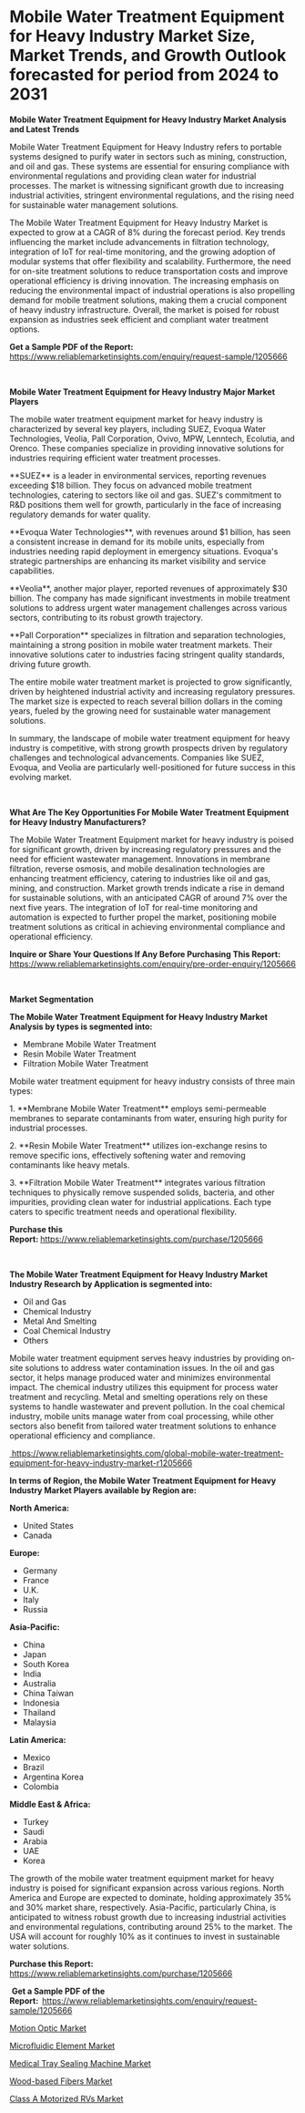 <p><h1>Mobile Water Treatment Equipment for Heavy Industry Market Size, Market Trends, and Growth Outlook forecasted for period from 2024 to 2031</h1></p><p><strong>Mobile Water Treatment Equipment for Heavy Industry Market Analysis and Latest Trends</strong></p>
<p><p>Mobile Water Treatment Equipment for Heavy Industry refers to portable systems designed to purify water in sectors such as mining, construction, and oil and gas. These systems are essential for ensuring compliance with environmental regulations and providing clean water for industrial processes. The market is witnessing significant growth due to increasing industrial activities, stringent environmental regulations, and the rising need for sustainable water management solutions. </p><p>The Mobile Water Treatment Equipment for Heavy Industry Market is expected to grow at a CAGR of 8% during the forecast period. Key trends influencing the market include advancements in filtration technology, integration of IoT for real-time monitoring, and the growing adoption of modular systems that offer flexibility and scalability. Furthermore, the need for on-site treatment solutions to reduce transportation costs and improve operational efficiency is driving innovation. The increasing emphasis on reducing the environmental impact of industrial operations is also propelling demand for mobile treatment solutions, making them a crucial component of heavy industry infrastructure. Overall, the market is poised for robust expansion as industries seek efficient and compliant water treatment options.</p></p>
<p><strong>Get a Sample PDF of the Report:&nbsp;</strong> <a href="https://www.reliablemarketinsights.com/enquiry/request-sample/1205666?utm_campaign=1340&utm_medium=2&utm_source=Github&utm_content=ia&utm_term=16102024&utm_id=mobile-water-treatment-equipment-for-heavy-industry">https://www.reliablemarketinsights.com/enquiry/request-sample/1205666</a></p>
<p>&nbsp;</p>
<p><strong>Mobile Water Treatment Equipment for Heavy Industry Major Market Players</strong></p>
<p><p>The mobile water treatment equipment market for heavy industry is characterized by several key players, including SUEZ, Evoqua Water Technologies, Veolia, Pall Corporation, Ovivo, MPW, Lenntech, Ecolutia, and Orenco. These companies specialize in providing innovative solutions for industries requiring efficient water treatment processes.</p><p>**SUEZ** is a leader in environmental services, reporting revenues exceeding $18 billion. They focus on advanced mobile treatment technologies, catering to sectors like oil and gas. SUEZ's commitment to R&D positions them well for growth, particularly in the face of increasing regulatory demands for water quality.</p><p>**Evoqua Water Technologies**, with revenues around $1 billion, has seen a consistent increase in demand for its mobile units, especially from industries needing rapid deployment in emergency situations. Evoqua's strategic partnerships are enhancing its market visibility and service capabilities.</p><p>**Veolia**, another major player, reported revenues of approximately $30 billion. The company has made significant investments in mobile treatment solutions to address urgent water management challenges across various sectors, contributing to its robust growth trajectory.</p><p>**Pall Corporation** specializes in filtration and separation technologies, maintaining a strong position in mobile water treatment markets. Their innovative solutions cater to industries facing stringent quality standards, driving future growth.</p><p>The entire mobile water treatment market is projected to grow significantly, driven by heightened industrial activity and increasing regulatory pressures. The market size is expected to reach several billion dollars in the coming years, fueled by the growing need for sustainable water management solutions.</p><p>In summary, the landscape of mobile water treatment equipment for heavy industry is competitive, with strong growth prospects driven by regulatory challenges and technological advancements. Companies like SUEZ, Evoqua, and Veolia are particularly well-positioned for future success in this evolving market.</p></p>
<p>&nbsp;</p>
<p><strong>What Are The Key Opportunities For Mobile Water Treatment Equipment for Heavy Industry Manufacturers?</strong></p>
<p><p>The Mobile Water Treatment Equipment market for heavy industry is poised for significant growth, driven by increasing regulatory pressures and the need for efficient wastewater management. Innovations in membrane filtration, reverse osmosis, and mobile desalination technologies are enhancing treatment efficiency, catering to industries like oil and gas, mining, and construction. Market growth trends indicate a rise in demand for sustainable solutions, with an anticipated CAGR of around 7% over the next five years. The integration of IoT for real-time monitoring and automation is expected to further propel the market, positioning mobile treatment solutions as critical in achieving environmental compliance and operational efficiency.</p></p>
<p><strong>Inquire or Share Your Questions If Any Before Purchasing This Report:</strong> <a href="https://www.reliablemarketinsights.com/enquiry/pre-order-enquiry/1205666?utm_campaign=1340&utm_medium=2&utm_source=Github&utm_content=ia&utm_term=16102024&utm_id=mobile-water-treatment-equipment-for-heavy-industry">https://www.reliablemarketinsights.com/enquiry/pre-order-enquiry/1205666</a></p>
<p>&nbsp;</p>
<p><strong>Market Segmentation</strong></p>
<p><strong>The Mobile Water Treatment Equipment for Heavy Industry Market Analysis by types is segmented into:</strong></p>
<p><ul><li>Membrane Mobile Water Treatment</li><li>Resin Mobile Water Treatment</li><li>Filtration Mobile Water Treatment</li></ul></p>
<p><p>Mobile water treatment equipment for heavy industry consists of three main types: </p><p>1. **Membrane Mobile Water Treatment** employs semi-permeable membranes to separate contaminants from water, ensuring high purity for industrial processes.</p><p>2. **Resin Mobile Water Treatment** utilizes ion-exchange resins to remove specific ions, effectively softening water and removing contaminants like heavy metals.</p><p>3. **Filtration Mobile Water Treatment** integrates various filtration techniques to physically remove suspended solids, bacteria, and other impurities, providing clean water for industrial applications. Each type caters to specific treatment needs and operational flexibility.</p></p>
<p><strong>Purchase this Report:&nbsp;</strong><a href="https://www.reliablemarketinsights.com/purchase/1205666?utm_campaign=1340&utm_medium=2&utm_source=Github&utm_content=ia&utm_term=16102024&utm_id=mobile-water-treatment-equipment-for-heavy-industry">https://www.reliablemarketinsights.com/purchase/1205666</a></p>
<p>&nbsp;</p>
<p><strong>The Mobile Water Treatment Equipment for Heavy Industry Market Industry Research by Application is segmented into:</strong></p>
<p><ul><li>Oil and Gas</li><li>Chemical Industry</li><li>Metal And Smelting</li><li>Coal Chemical Industry</li><li>Others</li></ul></p>
<p><p>Mobile water treatment equipment serves heavy industries by providing on-site solutions to address water contamination issues. In the oil and gas sector, it helps manage produced water and minimizes environmental impact. The chemical industry utilizes this equipment for process water treatment and recycling. Metal and smelting operations rely on these systems to handle wastewater and prevent pollution. In the coal chemical industry, mobile units manage water from coal processing, while other sectors also benefit from tailored water treatment solutions to enhance operational efficiency and compliance.</p></p>
<p><a href="https://www.reliablemarketinsights.com/global-mobile-water-treatment-equipment-for-heavy-industry-market-r1205666?utm_campaign=1340&utm_medium=2&utm_source=Github&utm_content=ia&utm_term=16102024&utm_id=mobile-water-treatment-equipment-for-heavy-industry">&nbsp;https://www.reliablemarketinsights.com/global-mobile-water-treatment-equipment-for-heavy-industry-market-r1205666</a></p>
<p><strong>In terms of Region, the Mobile Water Treatment Equipment for Heavy Industry Market Players available by Region are:</strong></p>
<p>
    <p> <strong> North America: </strong>
        <ul>
            <li>United States</li>
            <li>Canada</li>
        </ul>
        </p> 
    <p> <strong> Europe: </strong>
        <ul>
            <li>Germany</li>
            <li>France</li>
            <li>U.K.</li>
            <li>Italy</li>
            <li>Russia</li>
        </ul>
        </p> 
    <p> <strong> Asia-Pacific: </strong>
        <ul>
            <li>China</li>
            <li>Japan</li>
            <li>South Korea</li>
            <li>India</li>
            <li>Australia</li>
            <li>China Taiwan</li>
            <li>Indonesia</li>
            <li>Thailand</li>
            <li>Malaysia</li>
        </ul>
        </p> 
    <p> <strong> Latin America: </strong>
        <ul>
            <li>Mexico</li>
            <li>Brazil</li>
            <li>Argentina Korea</li>
            <li>Colombia</li>
        </ul>
        </p> 
    <p> <strong> Middle East & Africa: </strong>
        <ul>
            <li>Turkey</li>
            <li>Saudi</li>
            <li>Arabia</li>
            <li>UAE</li>
            <li>Korea</li>
        </ul>
    </p>
    </p>
<p><p>The growth of the mobile water treatment equipment market for heavy industry is poised for significant expansion across various regions. North America and Europe are expected to dominate, holding approximately 35% and 30% market share, respectively. Asia-Pacific, particularly China, is anticipated to witness robust growth due to increasing industrial activities and environmental regulations, contributing around 25% to the market. The USA will account for roughly 10% as it continues to invest in sustainable water solutions.</p></p>
<p><strong>Purchase this Report: </strong><a href="https://www.reliablemarketinsights.com/purchase/1205666?utm_campaign=1340&utm_medium=2&utm_source=Github&utm_content=ia&utm_term=16102024&utm_id=mobile-water-treatment-equipment-for-heavy-industry">https://www.reliablemarketinsights.com/purchase/1205666</a></p>
<p>&nbsp;<strong>Get a Sample PDF of the Report:&nbsp;&nbsp;</strong><a href="https://www.reliablemarketinsights.com/enquiry/request-sample/1205666?utm_campaign=1340&utm_medium=2&utm_source=Github&utm_content=ia&utm_term=16102024&utm_id=mobile-water-treatment-equipment-for-heavy-industry">https://www.reliablemarketinsights.com/enquiry/request-sample/1205666</a></p>
<p><strong></strong></p>
<p><p><a href="https://www.linkedin.com/pulse/motion-optic-market-outlook-forecast-from-2024-2031-marq-intel-ra1le?trk=public_post_embed_feed-article-content&utm_campaign=1340&utm_medium=2&utm_source=Github&utm_content=ia&utm_term=16102024&utm_id=mobile-water-treatment-equipment-for-heavy-industry">Motion Optic Market</a></p><p><a href="https://www.linkedin.com/pulse/microfluidic-element-market-maturity-analysis-regional-dj2zc?utm_campaign=1340&utm_medium=2&utm_source=Github&utm_content=ia&utm_term=16102024&utm_id=mobile-water-treatment-equipment-for-heavy-industry">Microfluidic Element Market</a></p><p><a href="https://www.linkedin.com/pulse/medical-tray-sealing-machine-market-shifts-strategic-p6exe?trk=public_post_embed_feed-article-content&utm_campaign=1340&utm_medium=2&utm_source=Github&utm_content=ia&utm_term=16102024&utm_id=mobile-water-treatment-equipment-for-heavy-industry">Medical Tray Sealing Machine Market</a></p><p><a href="https://github.com/WillieWoodard/Market-Research-Report-List-6/blob/main/wood-based-fibers-market.md?utm_campaign=1340&utm_medium=2&utm_source=Github&utm_content=ia&utm_term=16102024&utm_id=mobile-water-treatment-equipment-for-heavy-industry">Wood-based Fibers Market</a></p><p><a href="https://github.com/marloy8/Market-Research-Report-List-6/blob/main/class-a-motorized-rvs-market.md?utm_campaign=1340&utm_medium=2&utm_source=Github&utm_content=ia&utm_term=16102024&utm_id=mobile-water-treatment-equipment-for-heavy-industry">Class A Motorized RVs Market</a></p></p>